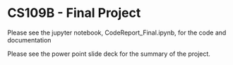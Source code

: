 # CS109B - Final Project

Please see the jupyter notebook, CodeReport_Final.ipynb, for the code and documentation

Please see the power point slide deck for the summary of the project.
